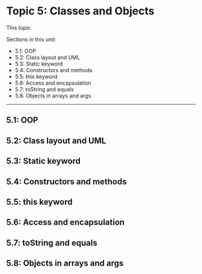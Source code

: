 # Topic 5: Classes and Objects

This topic 

Sections in this unit: 
- 5.1: OOP
- 5.2: Class layout and UML
- 5.3: Static keyword
- 5.4: Constructors and methods
- 5.5: this keyword
- 5.6: Access and encapsulation
- 5.7: toString and equals
- 5.8: Objects in arrays and args

---

## 5.1: OOP

## 5.2: Class layout and UML

## 5.3: Static keyword

## 5.4: Constructors and methods

## 5.5: this keyword

## 5.6: Access and encapsulation

## 5.7: toString and equals

## 5.8: Objects in arrays and args
